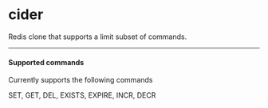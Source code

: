 # cider
Redis clone that supports a limit subset of commands.

---

#### Supported commands

Currently supports the following commands

SET, GET, DEL, EXISTS, EXPIRE, INCR, DECR